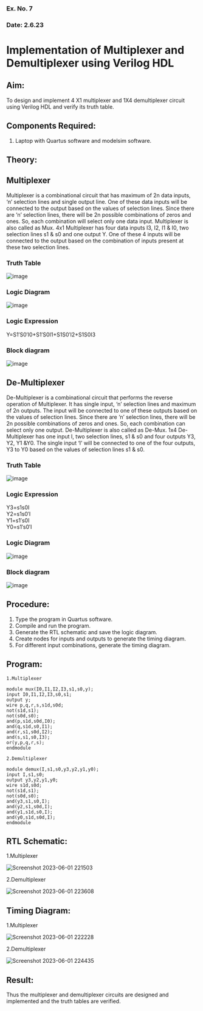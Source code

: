 ### Ex. No. 7
### Date: 2.6.23
# Implementation of Multiplexer and Demultiplexer using Verilog HDL
## Aim:
To design and implement 4 X1 multiplexer and 1X4 demultiplexer circuit using Verilog HDL and verify its truth table.
## Components Required:
1.	Laptop with Quartus software and modelsim software.
## Theory:
## Multiplexer
Multiplexer is a combinational circuit that has maximum of 2n data inputs, ‘n’ selection lines and single output line. One of these data inputs will be connected to the output based on the values of selection lines.
Since there are ‘n’ selection lines, there will be 2n possible combinations of zeros and ones. So, each combination will select only one data input. Multiplexer is also called as Mux.
4x1 Multiplexer has four data inputs I3, I2, I1 & I0, two selection lines s1 & s0 and one output Y. One of these 4 inputs will be connected to the output based on the combination of inputs present at these two selection lines.
### Truth Table
 ![image](https://github.com/rvinifa/Mux-Demux/assets/133735746/f9577a7a-4124-4704-9091-3049d150e494)

### Logic Diagram
 ![image](https://github.com/rvinifa/Mux-Demux/assets/133735746/53ea88b0-5050-4e75-a51f-36c00e53a48d)


### Logic Expression
Y=S1′S0′I0+S1′S0I1+S1S0′I2+S1S0I3

### Block diagram
 ![image](https://github.com/rvinifa/Mux-Demux/assets/133735746/01ded8bd-64b4-406a-b6b2-488bdb0fa4d1)

## De-Multiplexer
De-Multiplexer is a combinational circuit that performs the reverse operation of Multiplexer. It has single input, ‘n’ selection lines and maximum of 2n outputs. The input will be connected to one of these outputs based on the values of selection lines.
Since there are ‘n’ selection lines, there will be 2n possible combinations of zeros and ones. So, each combination can select only one output. De-Multiplexer is also called as De-Mux.
1x4 De-Multiplexer has one input I, two selection lines, s1 & s0 and four outputs Y3, Y2, Y1 &Y0. The single input ‘I’ will be connected to one of the four outputs, Y3 to Y0 based on the values of selection lines s1 & s0.
### Truth Table
 ![image](https://github.com/rvinifa/Mux-Demux/assets/133735746/79275a3c-cd13-48e0-9a6e-e4c9567ca674)

### Logic Expression
Y3=s1s0I <br>
Y2=s1s0′I <br>
Y1=s1′s0I <br>
Y0=s1′s0′I <br>


### Logic Diagram
 ![image](https://github.com/rvinifa/Mux-Demux/assets/133735746/22aa1ffd-4981-4f40-81db-07914286c010)

### Block diagram
 ![image](https://github.com/rvinifa/Mux-Demux/assets/133735746/67d61732-4541-4162-948c-e11894957dec)

## Procedure:
1.	Type the program in Quartus software.
2.	Compile and run the program.
3.	Generate the RTL schematic and save the logic diagram.
4.	Create nodes for inputs and outputs to generate the timing diagram.
5.	For different input combinations, generate the timing diagram.


## Program:
~~~
1.Multiplexer

module mux(I0,I1,I2,I3,s1,s0,y);
input I0,I1,I2,I3,s0,s1;
output y;
wire p,q,r,s,s1d,s0d;
not(s1d,s1);
not(s0d,s0);
and(p,s1d,s0d,I0);
and(q,s1d,s0,I1);
and(r,s1,s0d,I2);
and(s,s1,s0,I3);
or(y,p,q,r,s);
endmodule 

2.Demultiplexer

module demux(I,s1,s0,y3,y2,y1,y0);
input I,s1,s0;
output y3,y2,y1,y0;
wire s1d,s0d;
not(s1d,s1);
not(s0d,s0);
and(y3,s1,s0,I);
and(y2,s1,s0d,I);
and(y1,s1d,s0,I);
and(y0,s1d,s0d,I);
endmodule 
~~~





## RTL Schematic:

1.Multiplexer

![Screenshot 2023-06-01 221503](https://github.com/MOHAMEDGOWS/Mux-Demux/assets/117954463/f3b5147a-e504-4408-bf5f-7dd78fb3d411)

2.Demultiplexer

![Screenshot 2023-06-01 223608](https://github.com/MOHAMEDGOWS/Mux-Demux/assets/117954463/0420eb7f-b526-4521-876c-8194abfd5784)




## Timing Diagram:

1.Multiplexer

![Screenshot 2023-06-01 222228](https://github.com/MOHAMEDGOWS/Mux-Demux/assets/117954463/29e06f7f-211a-40e7-b3d6-81861a25fc20)

2.Demultiplexer

![Screenshot 2023-06-01 224435](https://github.com/MOHAMEDGOWS/Mux-Demux/assets/117954463/b8884636-c037-4f0e-9a42-df6638a701af)




## Result:
Thus the multiplexer and demultiplexer circuits are designed and implemented and the truth tables are verified.
